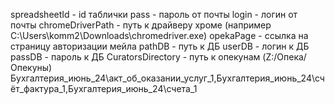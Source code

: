 spreadsheetId - id таблички
pass - пароль от почты
login - логин от почты
chromeDriverPath - путь к драйверу хроме (например C:\Users\komm2\Downloads\chromedriver.exe)
opekaPage - ссылка на страницу авторизации мейла
pathDB - путь к ДБ
userDB - логин к ДБ
passDB - пароль к ДБ
CuratorsDirectory - путь к опекунам (Z:/Опека/Опекуны)
Бухгалтерия_июнь_24\акт_об_оказании_услуг_1,Бухгалтерия_июнь_24\счёт_фактура_1,Бухгалтерия_июнь_24\счета_1